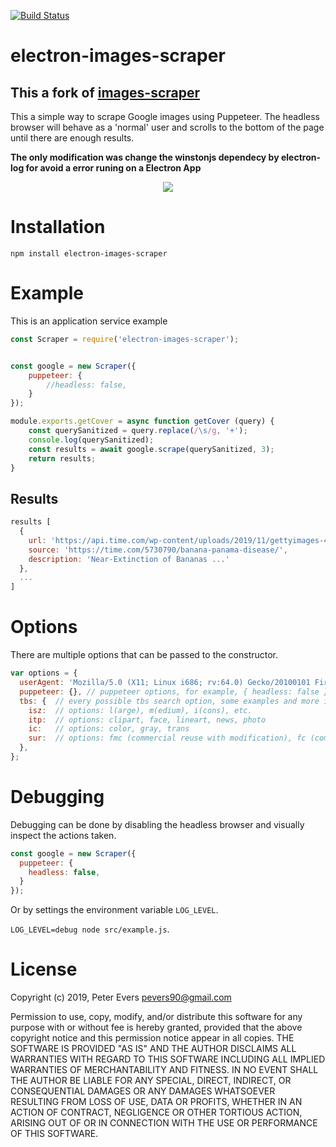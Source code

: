 [![Build Status](https://travis-ci.com/pevers/images-scraper.svg?branch=master)](https://travis-ci.com/pevers/images-scraper)

# electron-images-scraper 


## **This a fork of [images-scraper](https://github.com/pevers/images-scraper)**

This a simple way to scrape Google images using Puppeteer. The headless browser will behave as a 'normal' user and scrolls to the bottom of the page until there are enough results.

**The only modification was change the winstonjs dependecy by electron-log for avoid a error runing on a Electron App** 


<p align="center">
    <img src="https://media.giphy.com/media/WSqsRhuPWPTrYtXAiN/giphy.gif">
</p>

# Installation

`npm install electron-images-scraper`

# Example 

This is an application service example 

```js
const Scraper = require('electron-images-scraper');


const google = new Scraper({
    puppeteer: {
        //headless: false,
    }
});

module.exports.getCover = async function getCover (query) {
    const querySanitized = query.replace(/\s/g, '+');
    console.log(querySanitized);
    const results = await google.scrape(querySanitized, 3);
    return results;
}
```


## Results

```js
results [
  {
    url: 'https://api.time.com/wp-content/uploads/2019/11/gettyimages-459761948.jpg?quality=85&crop=0px%2C74px%2C1024px%2C536px&resize=1200%2C628&strip',
    source: 'https://time.com/5730790/banana-panama-disease/',
    description: 'Near-Extinction of Bananas ...'
  },
  ...
]
```


# Options

There are multiple options that can be passed to the constructor.

```js
var options = {
  userAgent: 'Mozilla/5.0 (X11; Linux i686; rv:64.0) Gecko/20100101 Firefox/64.0', // the user agent
  puppeteer: {}, // puppeteer options, for example, { headless: false }
  tbs: {  // every possible tbs search option, some examples and more info: http://jwebnet.net/advancedgooglesearch.html
    isz:  // options: l(arge), m(edium), i(cons), etc.
    itp:  // options: clipart, face, lineart, news, photo
    ic:   // options: color, gray, trans
    sur:  // options: fmc (commercial reuse with modification), fc (commercial reuse), fm (noncommercial reuse with modification), f (noncommercial reuse)
  }, 
};
```

# Debugging
Debugging can be done by disabling the headless browser and visually inspect the actions taken.

```js
const google = new Scraper({
  puppeteer: {
    headless: false,
  }
});
```

Or by settings the environment variable `LOG_LEVEL`.

`LOG_LEVEL=debug node src/example.js`.

# License

Copyright (c) 2019, Peter Evers <pevers90@gmail.com>

Permission to use, copy, modify, and/or distribute this software for any purpose with or without fee is hereby granted, provided that the above copyright notice and this permission notice appear in all copies.
THE SOFTWARE IS PROVIDED "AS IS" AND THE AUTHOR DISCLAIMS ALL WARRANTIES WITH REGARD TO THIS SOFTWARE INCLUDING ALL IMPLIED WARRANTIES OF MERCHANTABILITY AND FITNESS. IN NO EVENT SHALL THE AUTHOR BE LIABLE FOR ANY SPECIAL, DIRECT, INDIRECT, OR CONSEQUENTIAL DAMAGES OR ANY DAMAGES WHATSOEVER RESULTING FROM LOSS OF USE, DATA OR PROFITS, WHETHER IN AN ACTION OF CONTRACT, NEGLIGENCE OR OTHER TORTIOUS ACTION, ARISING OUT OF OR IN CONNECTION WITH THE USE OR PERFORMANCE OF THIS SOFTWARE.
